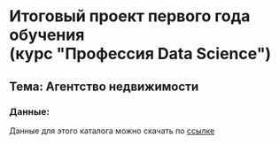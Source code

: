 # Итоговый проект первого года обучения <br /> (курс "Профессия Data Science")
## Тема: Агентство недвижимости

### Данные:

Данные для этого каталога можно скачать по [ссылке](https://disk.ya.ru/zsrytSEHGZDFrgb)